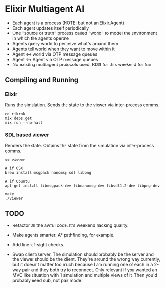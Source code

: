 # Elixir Multiagent AI

* Each agent is a process (NOTE: but not an Elixir.Agent)
* Each agent updates itself periodically
* One "source of truth" process called "world" to model the environment in
  which the agents operate
* Agents query world to perceive what's around them
* Agents tell world when they want to move within it
* Agent <-> world via OTP message queues
* Agent <-> Agent via OTP message queues
* No existing multiagent protocols used, KISS for this weekend for fun

## Compiling and Running

### Elixir

Runs the simulation. Sends the state to the viewer via inter-process comms.

    cd rikrok
    mix deps.get
    mix run --no-halt

### SDL based viewer

Renders the state. Obtains the state from the simulation via inter-process comms.

    cd viewer

    # if OSX
    brew install msgpack nanomsg sdl libpng

    # if Ubuntu
    apt-get install libmsgpack-dev libnanomsg-dev libsdl1.2-dev libpng-dev

    make
    ./viewer

## TODO

* Refactor all the awful code. It's weekend hacking quality.

* Make agents smarter. A* pathfinding, for example.

* Add line-of-sight checks.

* Swap client/server. The simulation should probably be the server and the
  viewer should be the client. They're around the wrong way currently, but it
  doesn't matter too much because I am running one of each in a 2-way pair and
  they both try to reconnect. Only relevant if you wanted an MVC like situation
  with 1 simulation and multiple views of it. Then you'd probably need sub, not
  pair mode.

